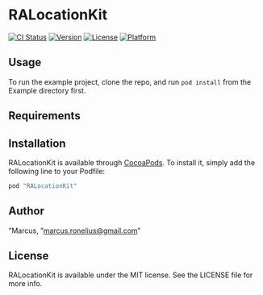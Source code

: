 # RALocationKit

[![CI Status](http://img.shields.io/travis/”Marcus/RALocationKit.svg?style=flat)](https://travis-ci.org/”Marcus/RALocationKit)
[![Version](https://img.shields.io/cocoapods/v/RALocationKit.svg?style=flat)](http://cocoapods.org/pods/RALocationKit)
[![License](https://img.shields.io/cocoapods/l/RALocationKit.svg?style=flat)](http://cocoapods.org/pods/RALocationKit)
[![Platform](https://img.shields.io/cocoapods/p/RALocationKit.svg?style=flat)](http://cocoapods.org/pods/RALocationKit)

## Usage

To run the example project, clone the repo, and run `pod install` from the Example directory first.

## Requirements

## Installation

RALocationKit is available through [CocoaPods](http://cocoapods.org). To install
it, simply add the following line to your Podfile:

```ruby
pod "RALocationKit"
```

## Author

”Marcus, ”marcus.ronelius@gmail.com”

## License

RALocationKit is available under the MIT license. See the LICENSE file for more info.
